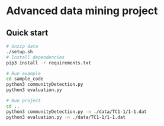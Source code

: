 # Advanced data mining project

## Quick start
```bash
# Unzip data
./setup.sh
# Install dependencies
pip3 install -r requirements.txt

# Run example
cd sample_code
python3 communityDetection.py
python3 evaluation.py

# Run project
cd ..
python3 communityDetection.py -n ./data/TC1-1/1-1.dat
python3 evaluation.py -n ./data/TC1-1/1-1.dat
```
